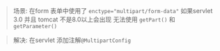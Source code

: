 > 场景: 在form 表单中使用了 `enctype="multipart/form-data"` 如果servlet 3.0 并且 tomcat 不是8.0以上会出现 无法使用 `getPart()` 和 `getParameter()`

> 解决: 在servlet 添加注解`@MultipartConfig`
